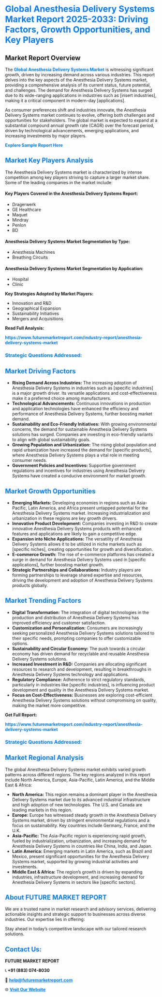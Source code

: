 <h1 style="color: #007BFF;">Global Anesthesia Delivery Systems Market Report 2025-2033: Driving Factors, Growth Opportunities, and Key Players</h1>

<section id="overview">
<h2>Market Report Overview</h2>
<p>The <a href="https://www.futuremarketreport.com/industry-report/anesthesia-delivery-systems-market" style="color: #007BFF; text-decoration: none;"><strong>Global Anesthesia Delivery Systems Market</strong></a> is witnessing significant growth, driven by increasing demand across various industries. This report delves into the key aspects of the Anesthesia Delivery Systems market, providing a comprehensive analysis of its current status, future potential, and challenges. The demand for Anesthesia Delivery Systems has surged due to its wide-ranging applications in industries such as [insert industries], making it a critical component in modern-day [applications].</p>
<p>As consumer preferences shift and industries innovate, the Anesthesia Delivery Systems market continues to evolve, offering both challenges and opportunities for stakeholders. The global market is expected to expand at a substantial compound annual growth rate (CAGR) over the forecast period, driven by technological advancements, emerging applications, and increasing investments by major players.</p>
</section>

<section id="overview">
<p><a href="https://www.futuremarketreport.com/request-sample/reportId=55796" style="color: #007BFF; text-decoration: none;"><strong>Explore Sample Report Here</strong></a></p>
</section>

<section id="key-players">
<h2 style="color: #007BFF;">Market Key Players Analysis</h2>
<p>The Anesthesia Delivery Systems market is characterized by intense competition among key players striving to capture a larger market share. Some of the leading companies in the market include:</p>
<h4>Key Players Covered in the Anesthesia Delivery Systems Report:</h4>
<ul><li>Dragerwerk</li><li>GE Healthcare</li><li>Maquet</li><li>Mindray</li><li>Penlon</li><li>BD</li></ul>
<h4>Anesthesia Delivery Systems Market Segmentation by Type:</h4>
<ul><li>Anesthesia Machines</li><li>Breathing Circuits</li></ul>

<h4>Anesthesia Delivery Systems Market Segmentation by Application:</h4>
<ul><li>Hospital</li><li>Clinic</li></ul>
<p><strong>Key Strategies Adopted by Market Players:</strong></p>
<ul>
<li>Innovation and R&D</li>
<li>Geographical Expansion</li>
<li>Sustainability Initiatives</li>
<li>Mergers and Acquisitions</li>
</ul>
</section>

<section>
<p><strong>Read Full Analysis: </strong></p><a href="https://www.futuremarketreport.com/industry-report/anesthesia-delivery-systems-market" style="color: #007BFF; text-decoration: none;"><strong>https://www.futuremarketreport.com/industry-report/anesthesia-delivery-systems-market</strong></a>
<h3 style="color: #007BFF;">Strategic Questions Addressed:</h3>
</section>

<section id="driving-factors">
<h2 style="color: #007BFF;">Market Driving Factors</h2>
<ul>
<li><strong>Rising Demand Across Industries:</strong> The increasing adoption of Anesthesia Delivery Systems in industries such as [specific industries] is a major growth driver. Its versatile applications and cost-effectiveness make it a preferred choice among manufacturers.</li>
<li><strong>Technological Advancements:</strong> Continuous innovations in production and application technologies have enhanced the efficiency and performance of Anesthesia Delivery Systems, further boosting market demand.</li>
<li><strong>Sustainability and Eco-Friendly Initiatives:</strong> With growing environmental concerns, the demand for sustainable Anesthesia Delivery Systems solutions has surged. Companies are investing in eco-friendly variants to align with global sustainability goals.</li>
<li><strong>Growing Population and Urbanization:</strong> The rising global population and rapid urbanization have increased the demand for [specific products], where Anesthesia Delivery Systems plays a vital role in meeting consumer needs.</li>
<li><strong>Government Policies and Incentives:</strong> Supportive government regulations and incentives for industries using Anesthesia Delivery Systems have created a conducive environment for market growth.</li>
</ul>
</section>

<section id="growth-opportunities">
<h2 style="color: #007BFF;">Market Growth Opportunities</h2>
<ul>
<li><strong>Emerging Markets:</strong> Developing economies in regions such as Asia-Pacific, Latin America, and Africa present untapped potential for the Anesthesia Delivery Systems market. Increasing industrialization and urbanization in these regions are key growth drivers.</li>
<li><strong>Innovative Product Development:</strong> Companies investing in R&D to create innovative Anesthesia Delivery Systems products with enhanced features and applications are likely to gain a competitive edge.</li>
<li><strong>Expansion into Niche Applications:</strong> The versatility of Anesthesia Delivery Systems allows it to be utilized in niche markets such as [specific niches], creating opportunities for growth and diversification.</li>
<li><strong>E-commerce Growth:</strong> The rise of e-commerce platforms has created a surge in demand for Anesthesia Delivery Systems used in [specific applications], further boosting market growth.</li>
<li><strong>Strategic Partnerships and Collaborations:</strong> Industry players are forming partnerships to leverage shared expertise and resources, driving the development and adoption of Anesthesia Delivery Systems products globally.</li>
</ul>
</section>

<section id="trending-factors">
<h2 style="color: #007BFF;">Market Trending Factors</h2>
<ul>
<li><strong>Digital Transformation:</strong> The integration of digital technologies in the production and distribution of Anesthesia Delivery Systems has improved efficiency and customer satisfaction.</li>
<li><strong>Customization and Personalization:</strong> Consumers are increasingly seeking personalized Anesthesia Delivery Systems solutions tailored to their specific needs, prompting companies to offer customizable options.</li>
<li><strong>Sustainability and Circular Economy:</strong> The push towards a circular economy has driven demand for recyclable and reusable Anesthesia Delivery Systems solutions.</li>
<li><strong>Increased Investment in R&D:</strong> Companies are allocating significant resources to research and development, resulting in breakthroughs in Anesthesia Delivery Systems technology and applications.</li>
<li><strong>Regulatory Compliance:</strong> Adherence to strict regulatory standards, particularly in industries like [specific industries], is influencing product development and quality in the Anesthesia Delivery Systems market.</li>
<li><strong>Focus on Cost-Effectiveness:</strong> Businesses are exploring cost-efficient Anesthesia Delivery Systems solutions without compromising on quality, making the market more competitive.</li>
</ul>
</section>

<section>
<p><strong>Get Full Report: </strong></p><a href="https://www.futuremarketreport.com/industry-report/anesthesia-delivery-systems-market" style="color: #007BFF; text-decoration: none;"><strong>https://www.futuremarketreport.com/industry-report/anesthesia-delivery-systems-market</strong></a>
<h3 style="color: #007BFF;">Strategic Questions Addressed:</h3>
</section>


<section id="regional-analysis">
<h2 style="color: #007BFF;">Market Regional Analysis</h2>
<p>The global Anesthesia Delivery Systems market exhibits varied growth patterns across different regions. The key regions analyzed in this report include North America, Europe, Asia-Pacific, Latin America, and the Middle East & Africa:</p>
<ul>
<li><strong>North America:</strong> This region remains a dominant player in the Anesthesia Delivery Systems market due to its advanced industrial infrastructure and high adoption of new technologies. The U.S. and Canada are leading markets in this region.</li>
<li><strong>Europe:</strong> Europe has witnessed steady growth in the Anesthesia Delivery Systems market, driven by stringent environmental regulations and a focus on sustainability. Key countries include Germany, France, and the U.K.</li>
<li><strong>Asia-Pacific:</strong> The Asia-Pacific region is experiencing rapid growth, fueled by industrialization, urbanization, and increasing demand for Anesthesia Delivery Systems in countries like China, India, and Japan.</li>
<li><strong>Latin America:</strong> Emerging markets in Latin America, such as Brazil and Mexico, present significant opportunities for the Anesthesia Delivery Systems market, supported by growing industrial activities and investments.</li>
<li><strong>Middle East & Africa:</strong> The region’s growth is driven by expanding industries, infrastructure development, and increasing demand for Anesthesia Delivery Systems in sectors like [specific sectors].</li>
</ul>
</section>

<footer>
<h2 style="color: #007BFF;">About FUTURE MARKET REPORT</h2>
<p>We are a trusted name in market research and advisory services, delivering actionable insights and strategic support to businesses across diverse industries. Our expertise lies in offering:</p>

<p>Stay ahead in today’s competitive landscape with our tailored research solutions.</p>

<h2 style="color: #007BFF;">Contact Us:</h2>
<p><strong>FUTURE MARKET REPORT</strong></p>
<p>📞 <strong>+91 (883) 074-8030</strong></p>
<p>📧 <strong><a href="mailto:help@futuremarketreport.com" style="color: #007BFF;">help@futuremarketreport.com</a></strong></p>
<p>🌐 <strong><a href="https://www.futuremarketreport.com/" style="color: #007BFF;">Visit Our Website</a></strong></p>
</footer>